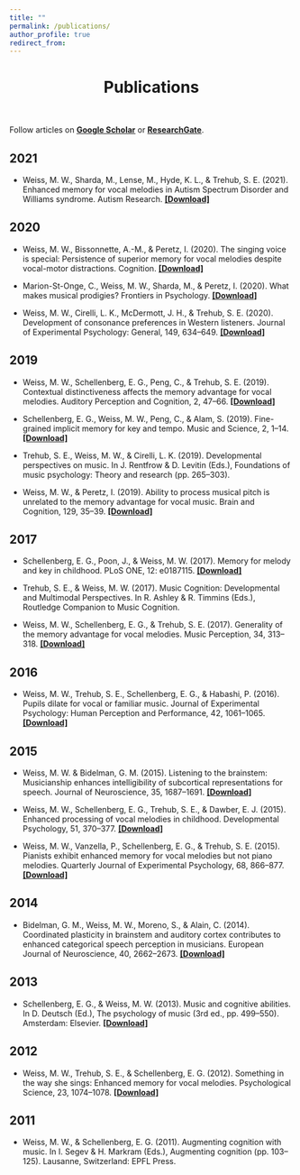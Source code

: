 ```yaml
---
title: ""
permalink: /publications/
author_profile: true
redirect_from:
---
```


<p> <center> <h1>Publications</h1> </center> </p> <br>

Follow articles on <u><a href="https://scholar.google.com/citations?user=PRiO1MoAAAAJ&hl=en"><b>Google Scholar</b></a></u> or <u><a href="https://www.researchgate.net/profile/Michael_Weiss18"><b>ResearchGate</b></a></u>.

## 2021

* Weiss, M. W., Sharda, M., Lense, M., Hyde, K. L., & Trehub, S. E. (2021). Enhanced memory for vocal melodies in Autism Spectrum Disorder and Williams syndrome. Autism Research. [**[Download]**](https://m-w-w.github.io/files/papers/2021-WeissShardaLenseHydeTrehub.pdf)

## 2020

* Weiss, M. W., Bissonnette, A.-M., & Peretz, I. (2020). The singing voice is special: Persistence of superior memory for vocal melodies despite vocal-motor distractions. Cognition. [**[Download]**](https://m-w-w.github.io/files/papers/2020-WeissBissonnettePeretz.pdf)

* Marion-St-Onge, C., Weiss, M. W., Sharda, M., & Peretz, I. (2020). What makes musical prodigies? Frontiers in Psychology. [**[Download]**](https://www.frontiersin.org/articles/10.3389/fpsyg.2020.566373/full)

* Weiss, M. W., Cirelli, L. K., McDermott, J. H., & Trehub, S. E. (2020). Development of consonance preferences in Western listeners. Journal of Experimental Psychology: General, 149, 634–649. [**[Download]**](https://m-w-w.github.io/files/papers/2020-WeissCirelliMcDermottTrehub.pdf)

## 2019

* Weiss, M. W., Schellenberg, E. G., Peng, C., & Trehub, S. E. (2019). Contextual distinctiveness affects the memory advantage for vocal melodies. Auditory Perception and Cognition, 2, 47–66. [**[Download]**](https://m-w-w.github.io/files/papers/2019-WeissSchellenbergPengTrehub.pdf)

* Schellenberg, E. G., Weiss, M. W., Peng, C., & Alam, S. (2019). Fine-grained implicit memory for key and tempo. Music and Science, 2, 1–14. [**[Download]**](https://m-w-w.github.io/files/papers/2019-SchellenbergWeissPengAlam.pdf)

* Trehub, S. E., Weiss, M. W., & Cirelli, L. K. (2019). Developmental perspectives on music. In J. Rentfrow & D. Levitin (Eds.), Foundations of music psychology: Theory and research (pp. 265–303). 

* Weiss, M. W., & Peretz, I. (2019). Ability to process musical pitch is unrelated to the memory advantage for vocal music. Brain and Cognition, 129, 35–39. [**[Download]**](https://m-w-w.github.io/files/papers/2019-Weiss,Peretz-BrainAndCognition.pdf)

## 2017

* Schellenberg, E. G., Poon, J., & Weiss, M. W. (2017). Memory for melody and key in childhood. PLoS ONE, 12: e0187115. [**[Download]**](https://m-w-w.github.io/files/papers/2017-Schellenbergetal.-PLOSONE.pdf)

* Trehub, S. E., & Weiss, M. W. (2017). Music Cognition: Developmental and Multimodal Perspectives. In R. Ashley & R. Timmins (Eds.), Routledge Companion to Music Cognition.

* Weiss, M. W., Schellenberg, E. G., & Trehub, S. E. (2017). Generality of the memory advantage for vocal melodies. Music Perception, 34, 313–318. [**[Download]**](https://m-w-w.github.io/files/papers/2017-Weissetal.-MusicPerception.pdf)

## 2016

* Weiss, M. W., Trehub, S. E., Schellenberg, E. G., & Habashi, P. (2016). Pupils dilate for vocal or familiar music. Journal of Experimental Psychology: Human Perception and Performance, 42, 1061–1065. [**[Download]**](https://m-w-w.github.io/files/papers/2016-Weissetal.-JournalofExperimentalPsychologyHumanPerceptionandPerformance.pdf)

## 2015

* Weiss, M. W. & Bidelman, G. M. (2015). Listening to the brainstem: Musicianship enhances intelligibility of subcortical representations for speech. Journal of Neuroscience, 35, 1687–1691. [**[Download]**](https://m-w-w.github.io/files/papers/2015-Weiss,Bidelman-JournalofNeuroscience.pdf)

* Weiss, M. W., Schellenberg, E. G., Trehub, S. E., & Dawber, E. J. (2015). Enhanced processing of vocal melodies in childhood. Developmental Psychology, 51, 370–377. [**[Download]**](https://m-w-w.github.io/files/papers/2015-Weissetal.-DevelopmentalPsychology.pdf)

* Weiss, M. W., Vanzella, P., Schellenberg, E. G., & Trehub, S. E. (2015). Pianists exhibit enhanced memory for vocal melodies but not piano melodies. Quarterly Journal of Experimental Psychology, 68, 866–877. [**[Download]**](https://m-w-w.github.io/files/papers/2015-Weissetal.-TheQuarterlyJournalofExperimentalPsychology.pdf)

## 2014

* Bidelman, G. M., Weiss, M. W., Moreno, S., & Alain, C. (2014). Coordinated plasticity in brainstem and auditory cortex contributes to enhanced categorical speech perception in musicians. European Journal of Neuroscience, 40, 2662–2673. [**[Download]**](https://m-w-w.github.io/files/papers/2014-Bidelmanetal.-TheEuropeanJournalofNeuroscience.pdf)

## 2013

* Schellenberg, E. G., & Weiss, M. W. (2013). Music and cognitive abilities. In D. Deutsch (Ed.), The psychology of music (3rd ed., pp. 499–550). Amsterdam: Elsevier. [**[Download]**](https://m-w-w.github.io/files/papers/2013-Schellenberg,Weiss-ThePsychologyofMusic.pdf)

## 2012

* Weiss, M. W., Trehub, S. E., & Schellenberg, E. G. (2012). Something in the way she sings: Enhanced memory for vocal melodies. Psychological Science, 23, 1074–1078. [**[Download]**](https://m-w-w.github.io/files/papers/2012-Weissetal.-Psychologicalscience.pdf)

## 2011

* Weiss, M. W., & Schellenberg, E. G. (2011). Augmenting cognition with music. In I. Segev & H. Markram (Eds.), Augmenting cognition (pp. 103–125). Lausanne, Switzerland: EPFL Press.
